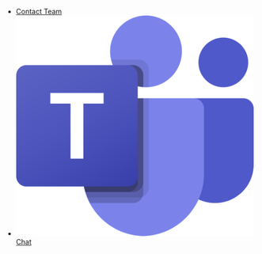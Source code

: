 * [Contact Team](contact-team.md)
* [![Chat](assets/img/Teams.svg)Chat](https://www.microsoft.com/en-gb/microsoft-teams/group-chat-software)
